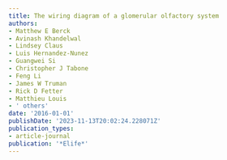 ```yaml
---
title: The wiring diagram of a glomerular olfactory system
authors:
- Matthew E Berck
- Avinash Khandelwal
- Lindsey Claus
- Luis Hernandez-Nunez
- Guangwei Si
- Christopher J Tabone
- Feng Li
- James W Truman
- Rick D Fetter
- Matthieu Louis
- ' others'
date: '2016-01-01'
publishDate: '2023-11-13T20:02:24.228071Z'
publication_types:
- article-journal
publication: '*Elife*'
---
```

